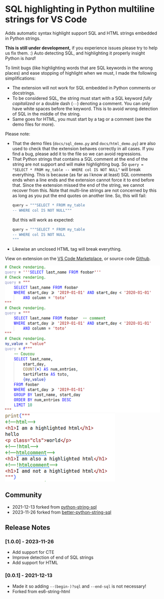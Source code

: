 # SQL highlighting in Python multiline strings for VS Code

Adds automatic syntax highlight support SQL and HTML strings embedded in Python strings.

**This is still under development,** if you experience issues please try to help us fix them. :)  Auto detecting SQL, and highlighting it properly insight Python is _hard_!

To limit bugs (like highlighting words that are SQL keywords in the wrong places) and ease stopping of highlight when we must, I made the following simplifications:
- The extension will not work for SQL embedded in Python comments or docstrings.
- To be considered SQL, the string must start with a SQL keyword _fully capitalized_ or a double dash (`--`) denoting a comment. You can only have white spaces before the keyword. This is to avoid wrong detection of SQL in the middle of the string.
- Same goes for HTML, you must start by a tag or a comment (see the demo files for more).

Please note:
- That the demo files (`docs/sql_demo.py` and `docs/html_demo.py`) are also used to check that the extension behaves correctly in all cases. If you find a bug, please add it to the file so we can avoid regressions.
- That Python strings that contains a SQL comment at the end of the string are not support and will make highlighting bug. So `query = "SELECT * FROM my_table -- WHERE col IS NOT NULL"` will break everything. This is because (as far as I know at least) SQL comments ends when a line ends and the extension cannot force it to end before that. Since the extension missed the end of the string, we cannot recover from this. Note that multi-line strings are not concerned by this as long as you put the end quotes on another line. So, this will fail:
   ```python
   query = """SELECT * FROM my_table
   -- WHERE col IS NOT NULL"""
   ```
   But this will work as expected:
   ```python
   query = """SELECT * FROM my_table
   -- WHERE col IS NOT NULL
   """
   ```
- Likewise an unclosed HTML tag will break everything.

View on extension on the [VS Code Marketplace](https://marketplace.visualstudio.com/items?itemName=jenselme.better-python-strings), or source code [Github](https://github.com/Jenselme/better-python-strings).

![Image showing syntax highlighting working for SQL embedded inside a Python string](docs/sql_demo.png)
![Image showing syntax highlighting working for HTML embedded inside a Python string](docs/html_demo.png)

## Community
- 2021-12-13 forked from [python-string-sql](https://github.com/ptweir/python-string-sql)
- 2023-11-26 forked from [better-python-string-sql](https://github.com/Submersible/better-python-string-sql)

## Release Notes

### [1.0.0] - 2023-11-26
- Add support for CTE
- Improve detection of end of SQL strings
- Add support for HTML

### [0.0.1] - 2021-12-13
- Made it so adding `--(begin-)?sql` and `--end-sql` is not necessary!
- Forked from es6-string-html
